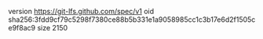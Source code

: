 version https://git-lfs.github.com/spec/v1
oid sha256:3fdd9cf79c5298f7380ce88b5b331e1a9058985cc1c3b17e6d2f1505ce9f8ac9
size 2150
